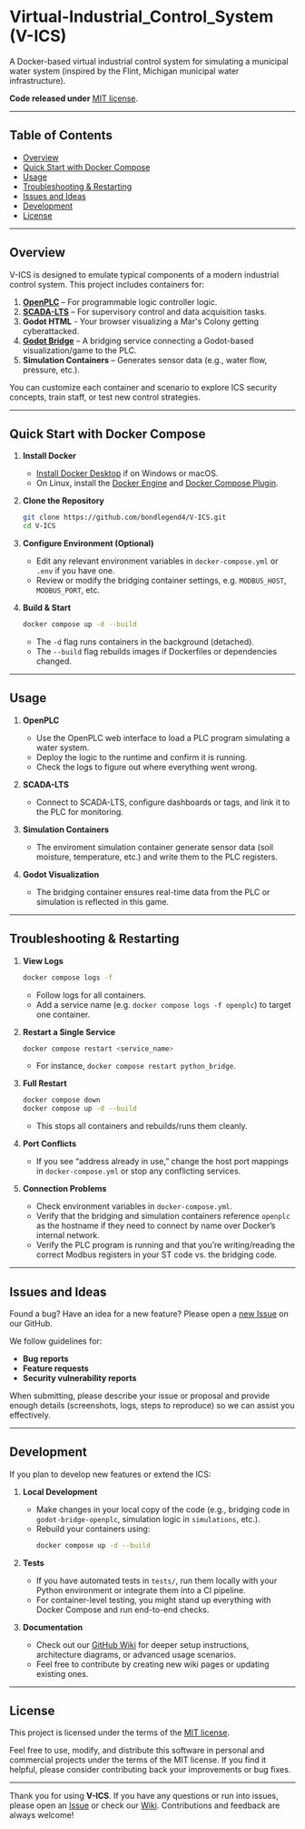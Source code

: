 # Virtual-Industrial_Control_System (V-ICS)

A Docker-based virtual industrial control system for simulating a municipal water system (inspired by the Flint, Michigan municipal water infrastructure).

**Code released under** [MIT license](https://github.com/bondlegend4/V-ICS/blob/main/LICENSE).

---

## Table of Contents

- [Overview](#overview)  
- [Quick Start with Docker Compose](#quick-start-with-docker-compose)  
- [Usage](#usage)  
- [Troubleshooting & Restarting](#troubleshooting--restarting)  
- [Issues and Ideas](#issues-and-ideas)  
- [Development](#development)  
- [License](#license)

---

## Overview

V-ICS is designed to emulate typical components of a modern industrial control system. This project includes containers for:

1. [**OpenPLC**](http://localhost:8082/login) – For programmable logic controller logic.  
2. [**SCADA-LTS**](http://localhost:8080/Scada-LTS/login.htm#/watch-list) – For supervisory control and data acquisition tasks.
3. **Godot HTML** - Your browser visualizing a Mar's Colony getting cyberattacked.
4. [**Godot Bridge**](http://localhost:5001/status) – A bridging service connecting a Godot-based visualization/game to the PLC.  
5. **Simulation Containers** – Generates sensor data (e.g., water flow, pressure, etc.).

You can customize each container and scenario to explore ICS security concepts, train staff, or test new control strategies.

---

## Quick Start with Docker Compose

1. **Install Docker**  
   - [Install Docker Desktop](https://www.docker.com/products/docker-desktop) if on Windows or macOS.  
   - On Linux, install the [Docker Engine](https://docs.docker.com/engine/install/) and [Docker Compose Plugin](https://docs.docker.com/compose/install/).

2. **Clone the Repository**  
   ```bash
   git clone https://github.com/bondlegend4/V-ICS.git
   cd V-ICS
   ```

3. **Configure Environment (Optional)**  
   - Edit any relevant environment variables in `docker-compose.yml` or `.env` if you have one.  
   - Review or modify the bridging container settings, e.g. `MODBUS_HOST`, `MODBUS_PORT`, etc.

4. **Build & Start**  
   ```bash
   docker compose up -d --build
   ```
   - The `-d` flag runs containers in the background (detached).  
   - The `--build` flag rebuilds images if Dockerfiles or dependencies changed.  

---

## Usage

1. **OpenPLC**  
   - Use the OpenPLC web interface to load a PLC program simulating a water system.  
   - Deploy the logic to the runtime and confirm it is running.
   - Check the logs to figure out where everything went wrong. 

2. **SCADA-LTS**  
   - Connect to SCADA-LTS, configure dashboards or tags, and link it to the PLC for monitoring.

3. **Simulation Containers**
   - The enviroment simulation container generate sensor data (soil moisture, temperature, etc.) and write them to the PLC registers.

4. **Godot Visualization**   
   - The bridging container ensures real-time data from the PLC or simulation is reflected in this game.

---

## Troubleshooting & Restarting

1. **View Logs**  
   ```bash
   docker compose logs -f
   ```
   - Follow logs for all containers.  
   - Add a service name (e.g. `docker compose logs -f openplc`) to target one container.

2. **Restart a Single Service**  
   ```bash
   docker compose restart <service_name>
   ```
   - For instance, `docker compose restart python_bridge`.

3. **Full Restart**  
   ```bash
   docker compose down
   docker compose up -d --build
   ```
   - This stops all containers and rebuilds/runs them cleanly.

4. **Port Conflicts**  
   - If you see “address already in use,” change the host port mappings in `docker-compose.yml` or stop any conflicting services.

5. **Connection Problems**  
   - Check environment variables in `docker-compose.yml`.  
   - Verify that the bridging and simulation containers reference `openplc` as the hostname if they need to connect by name over Docker’s internal network.  
   - Verify the PLC program is running and that you’re writing/reading the correct Modbus registers in your ST code vs. the bridging code.

---

## Issues and Ideas

Found a bug? Have an idea for a new feature? Please open a [new Issue](https://github.com/bondlegend4/V-ICS/issues) on our GitHub.

We follow guidelines for:

- **Bug reports**  
- **Feature requests**  
- **Security vulnerability reports**  

When submitting, please describe your issue or proposal and provide enough details (screenshots, logs, steps to reproduce) so we can assist you effectively.

---

## Development

If you plan to develop new features or extend the ICS:

1. **Local Development**  
   - Make changes in your local copy of the code (e.g., bridging code in `godot-bridge-openplc`, simulation logic in `simulations`, etc.).  
   - Rebuild your containers using:
     ```bash
     docker compose up -d --build
     ```
2. **Tests**  
   - If you have automated tests in `tests/`, run them locally with your Python environment or integrate them into a CI pipeline.  
   - For container-level testing, you might stand up everything with Docker Compose and run end-to-end checks.

3. **Documentation**  
   - Check out our [GitHub Wiki](https://github.com/bondlegend4/V-ICS/wiki) for deeper setup instructions, architecture diagrams, or advanced usage scenarios.  
   - Feel free to contribute by creating new wiki pages or updating existing ones.

---

## License

This project is licensed under the terms of the [MIT license](https://github.com/bondlegend4/V-ICS/blob/main/LICENSE).  

Feel free to use, modify, and distribute this software in personal and commercial projects under the terms of the MIT license. If you find it helpful, please consider contributing back your improvements or bug fixes.

---

Thank you for using **V-ICS**. If you have any questions or run into issues, please open an [Issue](https://github.com/bondlegend4/V-ICS/issues) or check our [Wiki](https://github.com/bondlegend4/V-ICS/wiki). Contributions and feedback are always welcome!